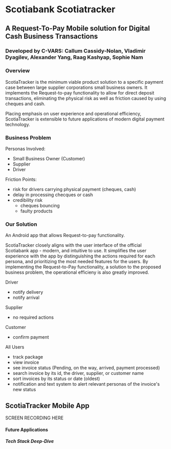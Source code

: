 # Scotiabank Scotiatracker 
## A Request-To-Pay Mobile solution for Digital Cash Business Transactions

### Developed by C-VARS: Callum Cassidy-Nolan, Vladimir Dyagilev, Alexander Yang, Raag Kashyap, Sophie Nam


### Overview
ScotiaTracker is the minimum viable product solution to a specific payment case between large supplier corporations small business owners. It implements the Request-to-pay functionality to allow for direct deposit transactions, eliminating the physical risk as well as friction caused by using cheques and cash. 

Placing emphasis on user experience and operational efficiency, ScotiaTracker is extensible to future applications of modern digital payment technology.

### Business Problem
Personas Involved:
- Small Business Owner (Customer)
- Supplier
- Driver

Friction Points:
- risk for drivers carrying physical payment (cheques, cash) 
- delay in processing checques or cash
- credibility risk
    - cheques bouncing
    - faulty products

### Our Solution

An Android app that allows Request-to-pay functionality.

ScotiaTracker closely aligns with the user interface of the official Scotiabank app - modern, and intuitive to use. It simplifies the user experience with the app by distinguishing the actions required for each persona, and prioritizing the most needed features for the users. By implementing the Request-to-Pay functionality, a solution to the proposed business problem, the operational efficieny is also greatly improved.

Driver
- notify delivery 
- notify arrival

Supplier 
- no required actions

Customer
- confirm payment

All Users
- track package
- view invoice
- see invoice status (Pending, on the way, arrived, payment processed)
- search invoice by its id, the driver, supplier, or customer name
- sort invoices by its status or date (oldest)
- notification and text system to alert relevant personas of the invoice's new status

## ScotiaTracker Mobile App
SCREEN RECORDING HERE

#### Future Applications



##### Tech Stack Deep-Dive
